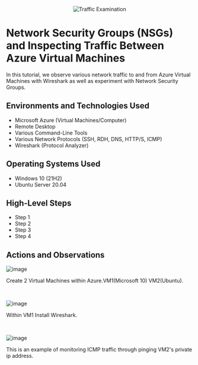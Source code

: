<p align="center">
<img src="https://i.imgur.com/Ua7udoS.png" alt="Traffic Examination"/>
</p>

<h1>Network Security Groups (NSGs) and Inspecting Traffic Between Azure Virtual Machines</h1>
In this tutorial, we observe various network traffic to and from Azure Virtual Machines with Wireshark as well as experiment with Network Security Groups. <br />



<h2>Environments and Technologies Used</h2>

- Microsoft Azure (Virtual Machines/Computer)
- Remote Desktop
- Various Command-Line Tools
- Various Network Protocols (SSH, RDH, DNS, HTTP/S, ICMP)
- Wireshark (Protocol Analyzer)

<h2>Operating Systems Used </h2>

- Windows 10 (21H2)
- Ubuntu Server 20.04

<h2>High-Level Steps</h2>

- Step 1
- Step 2
- Step 3
- Step 4

<h2>Actions and Observations</h2>


![image](https://github.com/Rizzledizzle4/azure-network-protocol/assets/135624545/08bd4aac-5757-44a1-a490-4c0541961a88)


Create 2 Virtual Machines within Azure.VM1(Microsoft 10) VM2(Ubuntu).
</p>
<br />

![image](https://github.com/Rizzledizzle4/azure-network-protocol/assets/135624545/b7a323b2-089f-4191-9645-ad37bfcac34d)



Within VM1 Install Wireshark.
</p>
<br />

![image](https://github.com/Rizzledizzle4/azure-network-protocol/assets/135624545/53150ccd-5248-41bc-abea-926c2015a3bc)


This is an example of monitoring ICMP traffic through pinging VM2's private ip address.
</p>
<br />
